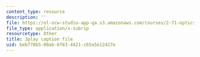 ```yaml
---
content_type: resource
description: ''
file: https://ol-ocw-studio-app-qa.s3.amazonaws.com/courses/2-71-optics-spring-2009/beb778b508ab6f834421c65a5e12427e_W-7gI87IG1A.srt
file_type: application/x-subrip
resourcetype: Other
title: 3play caption file
uid: beb778b5-08ab-6f83-4421-c65a5e12427e
---
```

